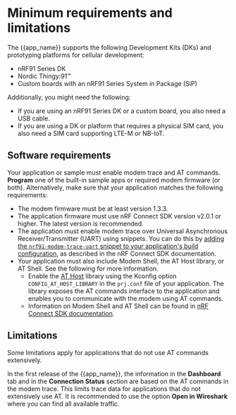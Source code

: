# Minimum requirements and limitations

The {{app_name}} supports the following Development Kits (DKs) and prototyping platforms for cellular development:

- nRF91 Series DK
- Nordic Thingy:91™
- Custom boards with an nRF91 Series System in Package (SiP)

Additionally, you might need the following:

- If you are using an nRF91 Series DK or a custom board, you also need a USB cable.
- If you are using a DK or platform that requires a physical SIM card, you also need a SIM card supporting LTE-M or NB-IoT.

## Software requirements

Your application or sample must enable modem trace and AT commands. **Program** one of the built-in sample apps or required modem firmware (or both).
Alternatively, make sure that your application matches the following requirements:

  - The modem firmware must be at least version 1.3.3.
  - The application firmware must use nRF Connect SDK version v2.0.1 or higher. The latest version is recommended.
  - The application must enable modem trace over Universal Asynchronous Receiver/Transmitter (UART) using snippets. You can do this by [adding the `nrf91-modem-trace-uart` snippet to your application's build configuration](https://docs.nordicsemi.com/bundle/ncs-latest/page/nrf/app_dev/device_guides/nrf91/nrf91_snippet.html#nrf91_modem_tracing_with_uart_backend_using_snippets), as described in the nRF Connect SDK documentation.
  - Your application must also include Modem Shell, the AT Host library, or AT Shell. See the following for more information.
    - Enable the [AT Host](https://docs.nordicsemi.com/bundle/ncs-latest/page/nrf/libraries/modem/at_host.html) library using the Kconfig option `CONFIG_AT_HOST_LIBRARY` in the `prj.conf` file of your application. The library exposes the AT commands interface to the application and enables you to communicate with the modem using AT commands.
    - Information on Modem Shell and AT Shell can be found in [nRF Connect SDK documentation](https://docs.nordicsemi.com/bundle/ncs-latest/page/nrf/index.html).

## Limitations

Some limitations apply for applications that do not use AT commands extensively.

In the first release of the {{app_name}}, the information in the **Dashboard** tab and in the **Connection Status** section are based on the AT commands in the modem trace. This limits trace data for applications that do not extensively use AT. It is recommended to use the option **Open in Wireshark** where you can find all available traffic.